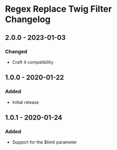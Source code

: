 # Regex Replace Twig Filter Changelog

## 2.0.0 - 2023-01-03
### Changed
- Craft 4 compatibility

## 1.0.0 - 2020-01-22
### Added
- Initial release

## 1.0.1 - 2020-01-24
### Added
- Support for the $limit parameter